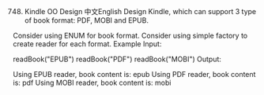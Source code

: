 748. Kindle OO Design
中文English
Design Kindle, which can support 3 type of book format: PDF, MOBI and EPUB.

Consider using ENUM for book format.
Consider using simple factory to create reader for each format.
Example
Input:

readBook("EPUB")
readBook("PDF")
readBook("MOBI")
Output:

Using EPUB reader, book content is: epub
Using PDF reader, book content is: pdf
Using MOBI reader, book content is: mobi
